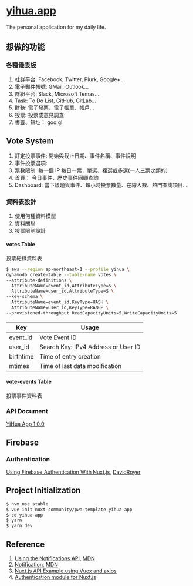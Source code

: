 # [yihua.app](https://yihua.app/)

The personal application for my daily life.

## 想做的功能

### 各種儀表板

1. 社群平台: Facebook, Twitter, Plurk, Google+...
2. 電子郵件帳號: GMail, Outlook...
3. 群組平台: Slack, Microsoft Temas...
4. Task: To Do List, GitHub, GitLab...
5. 財務: 電子發票、電子帳單、帳戶...
6. 投票: 投票或意見調查
7. 書籤、短址： goo.gl

## Vote System

1. 訂定投票事件: 開始與截止日期、事件名稱、事件說明
2. 事件投票選項: 
3. 票數限制: 每一個 IP 每日一票，單選、複選或多選(一人三票之類的)
4. 首頁： 今日事件，歷史事件回顧查詢
5. Dashboard: 當下議題與事件、每小時投票數量、在線人數、熱門查詢項目...

### 資料表設計

1. 使用何種資料模型
2. 資料關聯
3. 投票限制設計


#### votes Table

投票紀錄資料表

``` bash
$ aws --region ap-northeast-1 --profile yihua \
dynamodb create-table --table-name votes \
--attribute-definitions \
  AttributeName=event_id,AttributeType=S \
  AttributeName=user_id,AttributeType=S \
--key-schema \
  AttributeName=event_id,KeyType=HASH \
  AttributeName=user_id,KeyType=RANGE \
--provisioned-throughput ReadCapacityUnits=5,WriteCapacityUnits=5
```

Key | Usage
-|-
event_id | Vote Event ID
user_id | Search Key: IPv4 Address or User ID
birthtime | Time of entry creation
mtimes | Time of last data modification

#### vote-events Table

投票事件資料表

### API Document

[YiHua App 1.0.0](https://app.swaggerhub.com/apis/yihua1218/yihua.app/1.0.0)

## Firebase

### Authentication

[Using Firebase Authentication With Nuxt.js](https://www.davidroyer.me/blog/using-firebase-authentication-with-nuxtjs), [DavidRoyer](https://www.davidroyer.me/)

## Project Initialization

``` bash
$ nvm use stable
$ vue init nuxt-community/pwa-template yihua-app
$ cd yihua-app
$ yarn
$ yarn dev
```

## Reference

1. [Using the Notifications API](https://developer.mozilla.org/en-US/docs/Web/API/Notifications_API/Using_the_Notifications_API), [MDN](https://developer.mozilla.org/en-US/)
2. [Notification](https://developer.mozilla.org/zh-TW/docs/Web/API/notification), [MDN](https://developer.mozilla.org/en-US/)
3. [Nuxt.js API Example using Vuex and axios](https://github.com/davidroyer/nuxt-api-example)
4. [Authentication module for Nuxt.js](https://github.com/nuxt-community/auth-module)